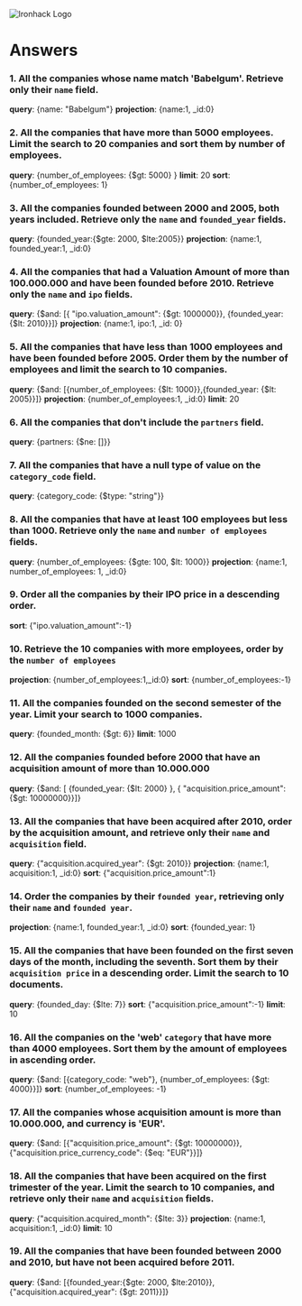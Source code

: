 ![Ironhack Logo](https://i.imgur.com/1QgrNNw.png)

# Answers

### 1. All the companies whose name match 'Babelgum'. Retrieve only their `name` field.

**query**: {name: "Babelgum"}
**projection**: {name:1, _id:0}

### 2. All the companies that have more than 5000 employees. Limit the search to 20 companies and sort them by **number of employees**.

**query**: {number_of_employees: {$gt: 5000} }
**limit**: 20
**sort**: {number_of_employees: 1}

### 3. All the companies founded between 2000 and 2005, both years included. Retrieve only the `name` and `founded_year` fields.

**query**: {founded_year:{$gte: 2000, $lte:2005}}
**projection**: {name:1, founded_year:1, _id:0}

### 4. All the companies that had a Valuation Amount of more than 100.000.000 and have been founded before 2010. Retrieve only the `name` and `ipo` fields.

**query**: {$and: [{ "ipo.valuation_amount": {$gt: 1000000}}, {founded_year: {$lt: 2010}}]} 
**projection**: {name:1, ipo:1, _id: 0}

### 5. All the companies that have less than 1000 employees and have been founded before 2005. Order them by the number of employees and limit the search to 10 companies.

**query**: {$and: [{number_of_employees: {$lt: 1000}},{founded_year: {$lt: 2005}}]}
**projection**: {number_of_employees:1, _id:0}
**limit**: 20

### 6. All the companies that don't include the `partners` field.

**query**: {partners: {$ne: []}}


### 7. All the companies that have a null type of value on the `category_code` field.

**query**: {category_code: {$type: "string"}}

### 8. All the companies that have at least 100 employees but less than 1000. Retrieve only the `name` and `number of employees` fields.

**query**: {number_of_employees: {$gte: 100, $lt: 1000}}
**projection**: {name:1, number_of_employees: 1, _id:0}

### 9. Order all the companies by their IPO price in a descending order.

**sort**: {"ipo.valuation_amount":-1}

### 10. Retrieve the 10 companies with more employees, order by the `number of employees`

**projection**: {number_of_employees:1,_id:0}
**sort**: {number_of_employees:-1}

### 11. All the companies founded on the second semester of the year. Limit your search to 1000 companies.

**query**: {founded_month: {$gt: 6}}
**limit**: 1000

### 12. All the companies founded before 2000 that have an acquisition amount of more than 10.000.000

**query**: {$and: [ {founded_year: {$lt: 2000} }, { "acquisition.price_amount": {$gt: 10000000}}]}

### 13. All the companies that have been acquired after 2010, order by the acquisition amount, and retrieve only their `name` and `acquisition` field.

**query**:  {"acquisition.acquired_year": {$gt: 2010}}
**projection**: {name:1, acquisition:1, _id:0}
**sort**: {"acquisition.price_amount":1}

### 14. Order the companies by their `founded year`, retrieving only their `name` and `founded year`.

**projection**: {name:1, founded_year:1, _id:0}
**sort**: {founded_year: 1}

### 15. All the companies that have been founded on the first seven days of the month, including the seventh. Sort them by their `acquisition price` in a descending order. Limit the search to 10 documents.

**query**: {founded_day: {$lte: 7}}
**sort**: {"acquisition.price_amount":-1}
**limit**: 10

### 16. All the companies on the 'web' `category` that have more than 4000 employees. Sort them by the amount of employees in ascending order.

**query**: {$and: [{category_code: "web"}, {number_of_employees: {$gt: 4000}}]}
**sort**: {number_of_employees: -1}

### 17. All the companies whose acquisition amount is more than 10.000.000, and currency is 'EUR'.

**query**: {$and: [{"acquisition.price_amount": {$gt: 10000000}}, {"acquisition.price_currency_code": {$eq: "EUR"}}]}

### 18. All the companies that have been acquired on the first trimester of the year. Limit the search to 10 companies, and retrieve only their `name` and `acquisition` fields.

**query**: {"acquisition.acquired_month": {$lte: 3}}
**projection**: {name:1, acquisition:1, _id:0}
**limit**: 10

### 19. All the companies that have been founded between 2000 and 2010, but have not been acquired before 2011.

**query**: {$and: [{founded_year:{$gte: 2000, $lte:2010}},{"acquisition.acquired_year": {$gt: 2011}}]}

